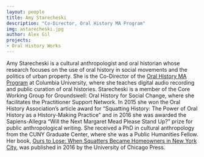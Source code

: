 ```yaml
---
layout: people
title: Amy Starecheski
description: "Co-Director, Oral History MA Program"
img: astarecheski.jpg
author: Alex Gil
projects:
- Oral History Works
---
```


Amy Starecheski is a cultural anthropologist and oral historian whose research focuses on the use of oral history in social movements and the politics of urban property. She is the Co-Director of the [Oral History MA Program](http://oralhistory.columbia.edu/) at Columbia University, where she teaches digital audio recording and public curation of oral histories. Starecheski is a member of the Core Working Group for Groundswell: Oral History for Social Change, where she facilitates the Practitioner Support Network. In 2015 she won the Oral History Association’s article award for “Squatting History: The Power of Oral History as a History-Making Practice” and in 2016 she was awarded the Sapiens-Allegra “Will the Next Margaret Mead Please Stand Up?” prize for public anthropological writing. She received a PhD in cultural anthropology from the CUNY Graduate Center, where she was a Public Humanities Fellow. Her book, [Ours to Lose: When Squatters Became Homeowners in New York City](http://www.press.uchicago.edu/ucp/books/book/chicago/O/bo24550813.html), was published in 2016 by the University of Chicago Press.
 